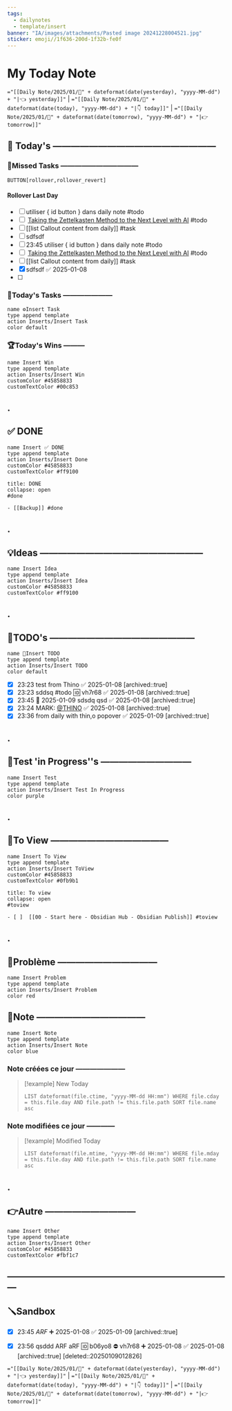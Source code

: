 ```yaml
---
tags:
  - dailynotes
  - template/insert
banner: "IA/images/attachments/Pasted image 20241228004521.jpg"
sticker: emoji//1f636-200d-1f32b-fe0f
---
```

# My Today Note
`="[[Daily Note/2025/01/📒" + dateformat(date(yesterday), "yyyy-MM-dd") + "|👈 yesterday]]"` | `="[[Daily Note/2025/01/📒" + dateformat(date(today), "yyyy-MM-dd") + "|👇 today]]"` | `="[[Daily Note/2025/01/📒" + dateformat(date(tomorrow), "yyyy-MM-dd") + "|👉 tomorrow]]"`

## 📅 Today's ——————————————————

### 🥷Missed Tasks ———————————

`BUTTON[rollover,rollover_revert]`
#### Rollover Last Day
- [ ] utiliser { id button } dans daily note  #todo 
- [ ]  [Taking the Zettelkasten Method to the Next Level with AI](https://www.jasongilbertson.com/taking-the-zettelkasten-method-to-the-next-level-with-ai-in-obsidian/) #todo 
- [ ] [[list Callout content from daily]] #task  
- [ ] sdfsdf 
- [ ] 23:45 utiliser { id button } dans daily note  #todo 
- [ ]  [Taking the Zettelkasten Method to the Next Level with AI](https://www.jasongilbertson.com/taking-the-zettelkasten-method-to-the-next-level-with-ai-in-obsidian/) #todo 
- [ ] [[list Callout content from daily]] #task  
- [x] sdfsdf ✅ 2025-01-08
- [ ] 

### 🚀Today's Tasks ———————

```button
name ⚙️Insert Task
type append template
action Inserts/Insert Task
color default
```

### 🏆Today's Wins ———

```button
name Insert Win
type append template
action Inserts/Insert Win
customColor #45858833
customTextColor #00c853
```

## .
## ✅ DONE 

```button
name Insert ✅ DONE
type append template
action Inserts/Insert Done
customColor #45858833
customTextColor #ff9100
```

```ad-success
title: DONE
collapse: open
#done 

- [[Backup]] #done
```

## .
## 💡Ideas ——————————————————

```button
name Insert Idea
type append template
action Inserts/Insert Idea
customColor #45858833
customTextColor #ff9100
```

## .
## 📎TODO's ————————————————

```button
name 📎Insert TODO
type append template
action Inserts/Insert TODO
color default
```
- [x] 23:23 test from Thino ✅ 2025-01-08
	[archived::true]
- [x] 23:23  sddsq #todo 🆔 vh7r68 ✅ 2025-01-08
	[archived::true]
- [x] 23:45 📅 2025-01-09  sdsdq  qsd ✅ 2025-01-08
 [archived::true]
- [x] 23:24 MARK: [@THINO](2025010823230079) ✅ 2025-01-08
	[archived::true]
- [x] 23:36 from daily with thin,o popover ✅ 2025-01-09
	[archived::true]

## .
## 🧪Test 'in Progress''s ——————————

```button
name Insert Test
type append template
action Inserts/Insert Test In Progress
color purple
```

## .
## 👀To View —————————————

```button
name Insert To View
type append template
action Inserts/Insert ToView
customColor #45858833
customTextColor #0fb9b1
```

````ad-hint
title: To view
collapse: open
#toview 

- [ ]  [[00 - Start here - Obsidian Hub - Obsidian Publish]] #toview 
````


## .
## 🚨Problème ———————————

```button
name Insert Problem
type append template
action Inserts/Insert Problem
color red
```



## 📝Note ————————————

```button
name Insert Note
type append template
action Inserts/Insert Note
color blue
```

### Note créées ce jour ———————
> [!example] New Today
> ```dataview
> LIST dateformat(file.ctime, "yyyy-MM-dd HH:mm") WHERE file.cday = this.file.day AND file.path != this.file.path SORT file.name asc
> ```
> 
### Note modifiées ce jour ————
> [!example] Modified Today
> ```dataview 
> LIST dateformat(file.mtime, "yyyy-MM-dd HH:mm") WHERE file.mday = this.file.day AND file.path != this.file.path SORT file.name asc
> ```
> 

## .
## 👉Autre ——————————

```button
name Insert Other
type append template
action Inserts/Insert Other
customColor #45858833
customTextColor #fbf1c7
```


## —————————————————————————
## 🪛Sandbox 
- [x] 23:45   *ARF* ➕ 2025-01-08 ✅ 2025-01-09
 [archived::true]
- [x] 23:56 qsddd ARF aRF 🆔 b06yo8 ⛔ vh7r68 ➕ 2025-01-08 ✅ 2025-01-08
	[archived::true] [deleted::20250109012826]


`="[[Daily Note/2025/01/📒" + dateformat(date(yesterday), "yyyy-MM-dd") + "|👈 yesterday]]"` | `="[[Daily Note/2025/01/📒" + dateformat(date(today), "yyyy-MM-dd") + "|👇 today]]"` | `="[[Daily Note/2025/01/📒" + dateformat(date(tomorrow), "yyyy-MM-dd") + "|👉 tomorrow]]"`
